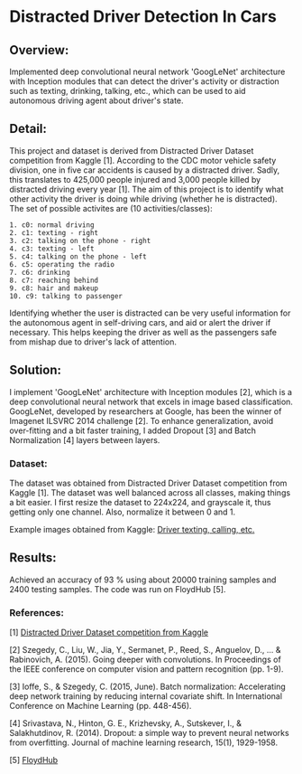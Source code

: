 # Distracted Driver Detection In Cars

## Overview:
Implemented deep convolutional neural network 'GoogLeNet' architecture with Inception modules that can detect the driver's activity or distraction such as texting, drinking, talking, etc., which can be used to aid autonomous driving agent about driver's state.

## Detail:
This project and dataset is derived from Distracted Driver Dataset competition from Kaggle [1]. According to the CDC motor vehicle safety division, one in five car accidents is caused by a distracted driver. Sadly, this translates to 425,000 people injured and 3,000 people killed by distracted driving every year [1]. The aim of this project is to identify what other activity the driver is doing while driving (whether he is distracted). The set of possible activites are (10 activities/classes): 
```bashp
1. c0: normal driving
2. c1: texting - right
3. c2: talking on the phone - right
4. c3: texting - left
5. c4: talking on the phone - left
6. c5: operating the radio
7. c6: drinking
8. c7: reaching behind
9. c8: hair and makeup
10. c9: talking to passenger
```
Identifying whether the user is distracted can be very useful information for the autonomous agent in self-driving cars, and aid or alert the driver if necessary. This helps keeping the driver as well as the passengers safe from mishap due to driver's lack of attention.

## Solution:
I implement 'GoogLeNet' architecture with Inception modules [2], which is a deep convolutional neural network that excels in image based classification. GoogLeNet, developed by researchers at Google, has been the winner of Imagenet ILSVRC 2014 challenge [2]. To enhance generalization, avoid over-fitting and a bit faster training, I added Dropout [3] and Batch Normalization [4] layers between layers.

### Dataset:
The dataset was obtained from Distracted Driver Dataset competition from Kaggle [1]. The dataset was well balanced across all classes, making things a bit easier. I first resize the dataset to 224x224, and grayscale it, thus getting only one channel. Also, normalize it between 0 and 1.

Example images obtained from Kaggle:
[Driver texting, calling, etc.](https://kaggle2.blob.core.windows.net/competitions/kaggle/5048/media/drivers_statefarm.png)

## Results:
Achieved an accuracy of 93 % using about 20000 training samples and 2400 testing samples. The code was run on FloydHub [5].

### References:
[1] [Distracted Driver Dataset competition from Kaggle](https://www.kaggle.com/c/state-farm-distracted-driver-detection)

[2] Szegedy, C., Liu, W., Jia, Y., Sermanet, P., Reed, S., Anguelov, D., ... & Rabinovich, A. (2015). Going deeper with convolutions. In Proceedings of the IEEE conference on computer vision and pattern recognition (pp. 1-9).

[3] Ioffe, S., & Szegedy, C. (2015, June). Batch normalization: Accelerating deep network training by reducing internal covariate shift. In International Conference on Machine Learning (pp. 448-456).

[4] Srivastava, N., Hinton, G. E., Krizhevsky, A., Sutskever, I., & Salakhutdinov, R. (2014). Dropout: a simple way to prevent neural networks from overfitting. Journal of machine learning research, 15(1), 1929-1958.

[5] [FloydHub](https://www.floydhub.com/)
